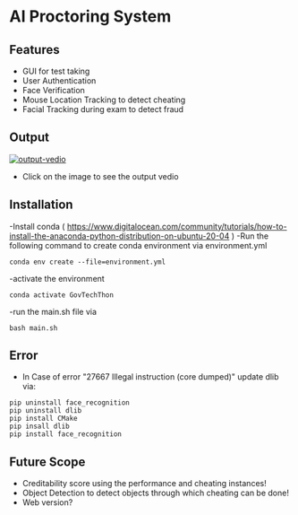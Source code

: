 # AI Proctoring System

## Features
- GUI for test taking
- User Authentication
- Face Verification
- Mouse Location Tracking to detect cheating
- Facial Tracking during exam to detect fraud

## Output
[![output-vedio](output.jpg)](https://youtu.be/NWWo4Ojeo4w)
- Click on the image to see the output vedio

## Installation
-Install conda ( https://www.digitalocean.com/community/tutorials/how-to-install-the-anaconda-python-distribution-on-ubuntu-20-04 )
-Run the following command to create conda environment via environment.yml
```
conda env create --file=environment.yml
```
-activate the environment
```
conda activate GovTechThon
```
-run the main.sh file via
```
bash main.sh
```
## Error
- In Case of error "27667 Illegal instruction     (core dumped)" update dlib via:
```
pip uninstall face_recognition
pip uninstall dlib
pip install CMake
pip insall dlib
pip install face_recognition
```

## Future Scope
- Creditability score using the performance and cheating instances!
- Object Detection to detect objects through which cheating can be done!
- Web version?


